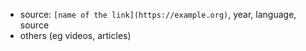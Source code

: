 - source: `[name of the link](https://example.org)`, year, language, source
- others (eg videos, articles)
